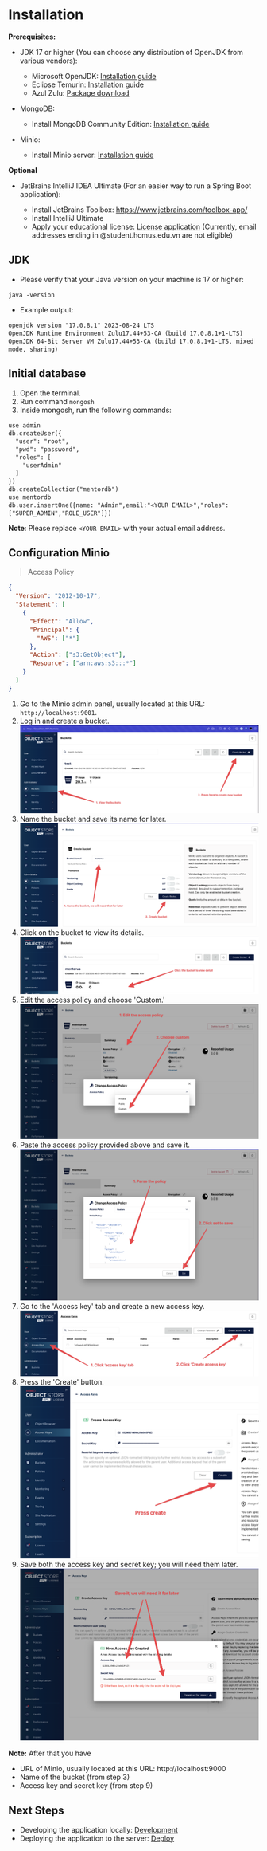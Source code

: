 # Installation

**Prerequisites:**

- JDK 17 or higher (You can choose any distribution of OpenJDK from various vendors):

  - Microsoft OpenJDK: [Installation guide](https://learn.microsoft.com/en-us/java/openjdk/install)
  - Eclipse Temurin: [Installation guide](https://adoptium.net/installation/)
  - Azul Zulu: [Package download](https://www.azul.com/downloads/?package=jdk#zulu)

- MongoDB:

  - Install MongoDB Community Edition: [Installation guide](https://www.mongodb.com/docs/manual/administration/install-community/)

- Minio:

  - Install Minio server: [Installation guide](https://min.io/download)

**Optional**

- JetBrains IntelliJ IDEA Ultimate (For an easier way to run a Spring Boot application):

  - Install JetBrains Toolbox: https://www.jetbrains.com/toolbox-app/
  - Install IntelliJ Ultimate
  - Apply your educational license: [License application](https://www.jetbrains.com/shop/eform/students) (Currently, email addresses ending in @student.hcmus.edu.vn are not eligible)

## JDK

- Please verify that your Java version on your machine is 17 or higher:

```shell
java -version
```

- Example output:

```shell
openjdk version "17.0.8.1" 2023-08-24 LTS
OpenJDK Runtime Environment Zulu17.44+53-CA (build 17.0.8.1+1-LTS)
OpenJDK 64-Bit Server VM Zulu17.44+53-CA (build 17.0.8.1+1-LTS, mixed mode, sharing)
```

## Initial database

1. Open the terminal.
2. Run command `mongosh`
3. Inside mongosh, run the following commands:

```shell
use admin
db.createUser({
  "user": "root",
  "pwd": "password",
  "roles": [
    "userAdmin"
  ]
})
db.createCollection("mentordb")
use mentordb
db.user.insertOne({name: "Admin",email:"<YOUR EMAIL>","roles": ["SUPER_ADMIN","ROLE_USER"]})
```

**Note**: Please replace `<YOUR EMAIL>` with your actual email address.

## Configuration Minio

> Access Policy

```json
{
  "Version": "2012-10-17",
  "Statement": [
    {
      "Effect": "Allow",
      "Principal": {
        "AWS": ["*"]
      },
      "Action": ["s3:GetObject"],
      "Resource": ["arn:aws:s3:::*"]
    }
  ]
}
```

1. Go to the Minio admin panel, usually located at this URL: `http://localhost:9001`.
2. Log in and create a bucket.
   ![Go to bucket](docs/imgs/install-minio/go-to-bucket.png)
3. Name the bucket and save its name for later.
   ![Name the bucket](docs/imgs/install-minio/name-the-bucket.png)
4. Click on the bucket to view its details.
   ![View detail bucket](docs/imgs/install-minio/view-detail-bucket.png)
5. Edit the access policy and choose 'Custom.'
   ![Edit access policy](docs/imgs/install-minio/edit-poliicy.png)
6. Paste the access policy provided above and save it.
   ![Save policy](docs/imgs/install-minio/save-policy.png)
7. Go to the 'Access key' tab and create a new access key.
   ![Create new access key](docs/imgs/install-minio/create-new-access-key.png)
8. Press the 'Create' button.
   ![Create access key](docs/imgs/install-minio/create-access-key.png)
9. Save both the access key and secret key; you will need them later.
   ![Save key](docs/imgs/install-minio/save-key.png)

**Note:** After that you have

- URL of Minio, usually located at this URL: http://localhost:9000
- Name of the bucket (from step 3)
- Access key and secret key (from step 9)

## Next Steps

- Developing the application locally: [Development](docs/Development.md)
- Deploying the application to the server: [Deploy](docs/Deploy.md)
